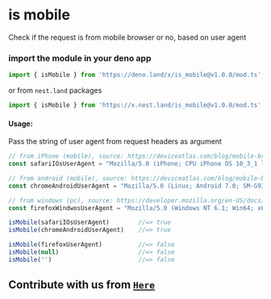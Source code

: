# is mobile
Check if the request is from mobile browser or no, based on user agent
### import the module in your deno app
```js
import { isMobile } from 'https://deno.land/x/is_mobile@v1.0.0/mod.ts'
```
or from ``nest.land`` packages
```js
import { isMobile } from 'https://x.nest.land/is_mobile@v1.0.0/mod.ts'
```
#### Usage:
Pass the string of user agent from request headers as argument 
```js
// from iPhone (mobile), source: https://deviceatlas.com/blog/mobile-browser-user-agent-strings
const safariIOsUserAgent = "Mozilla/5.0 (iPhone; CPU iPhone OS 10_3_1 like Mac OS X) AppleWebKit/603.1.30 (KHTML, like Gecko) Version/10.0 Mobile/14E304 Safari/602.1"; 

// from android (mobile), source: https://deviceatlas.com/blog/mobile-browser-user-agent-strings
const chromeAndroidUserAgent = "Mozilla/5.0 (Linux; Android 7.0; SM-G930V Build/NRD90M) AppleWebKit/537.36 (KHTML, like Gecko) Chrome/59.0.3071.125 Mobile Safari/537.36";

// from windows (pc), source: https://developer.mozilla.org/en-US/docs/Web/HTTP/Headers/User-Agent#Firefox_UA_string
const firefoxWindwosUserAgent = "Mozilla/5.0 (Windows NT 6.1; Win64; x64; rv:47.0) Gecko/20100101 Firefox/47.0";

isMobile(safariIOsUserAgent)        //=> true
isMobile(chromeAndroidUserAgent)    //=> true

isMobile(firefoxUserAgent)          //=> false
isMobile(null)                      //=> false
isMobile('')                        //=> false
```
## Contribute with us from [``Here``](https://github.com/moncefplastin07/deno-is-mobile)